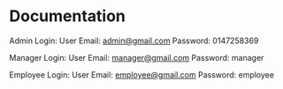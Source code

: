 # Documentation
Admin Login:
User Email: admin@gmail.com
Password: 0147258369

Manager Login:
User Email: manager@gmail.com
Password: manager

Employee Login:
User Email: employee@gmail.com
Password: employee
